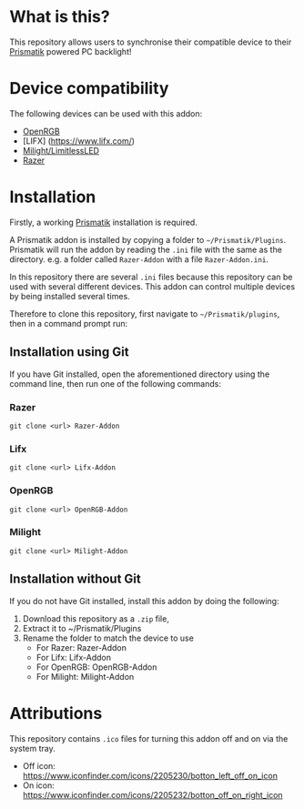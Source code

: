 # What is this?
This repository allows users to synchronise their compatible device to their [Prismatik](https://github.com/psieg/Lightpack) powered PC backlight!

# Device compatibility
The following devices can be used with this addon:

  * [OpenRGB](https://openrgb.org/)
  * [LIFX] (https://www.lifx.com/)
  * [Milight/LimitlessLED](https://www.milight.com/)
  * [Razer](https://www.razer.com)


# Installation
Firstly, a working [Prismatik](https://github.com/psieg/Lightpack) installation is required.

A Prismatik addon is installed by copying a folder to `~/Prismatik/Plugins`. Prismatik will run the addon by reading the `.ini` file with the same
as the directory. e.g. a folder called `Razer-Addon` with a file `Razer-Addon.ini`.

In this repository there are several `.ini` files because this repository can be used with several different devices. This addon can control multiple devices by being installed several times.

Therefore to clone this repository, first navigate to `~/Prismatik/plugins`, then in a command prompt run: 

## Installation using Git
If you have Git installed, open the aforementioned directory using the command line, then run one of the following commands:

### Razer
`git clone <url> Razer-Addon`
### Lifx
`git clone <url> Lifx-Addon`
### OpenRGB
`git clone <url> OpenRGB-Addon`
### Milight
`git clone <url> Milight-Addon`

## Installation without Git
If you do not have Git installed, install this addon by doing the following:

  1. Download this repository as a `.zip` file, 
  2. Extract it to ~/Prismatik/Plugins
  3. Rename the folder to match the device to use
     * For Razer: Razer-Addon
     * For Lifx: Lifx-Addon
     * For OpenRGB: OpenRGB-Addon
     * For Milight: Milight-Addon

# Attributions
This repository contains `.ico` files for turning this addon off and on via the system tray.
  * Off icon: https://www.iconfinder.com/icons/2205230/botton_left_off_on_icon
  * On icon: https://www.iconfinder.com/icons/2205232/botton_off_on_right_icon 
